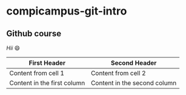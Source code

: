 # compicampus-git-intro
## Github course 
*Hii* :smile: 

First Header | Second Header
------------ | -------------
Content from cell 1 | Content from cell 2
Content in the first column | Content in the second column

